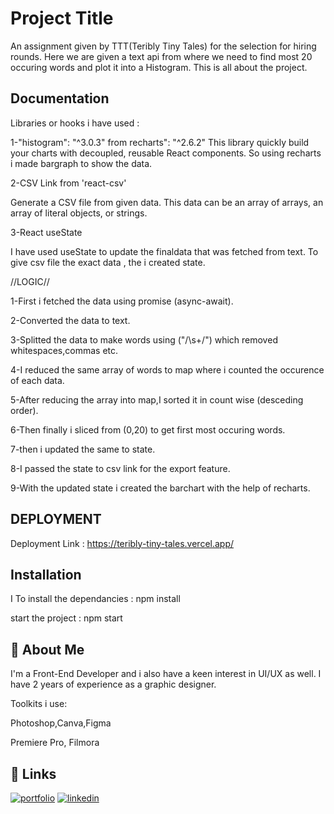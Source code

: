 
# Project Title

An assignment given by TTT(Teribly Tiny Tales) for the selection for hiring rounds. Here we are given a text api from where we need to find most 20 occuring words and plot it into a Histogram.
This is all about the project.



## Documentation

Libraries or hooks i have used : 

1-"histogram": "^3.0.3" from recharts": "^2.6.2"
This library quickly build your charts with decoupled, reusable React components.
So using recharts i made bargraph to show the data.

2-CSV Link  from 'react-csv'

Generate a CSV file from given data.
This data can be an array of arrays, an array of literal objects, or strings.

3-React useState

I have used useState to update the finaldata that was fetched from text. To give csv file the exact data , the i created state.

//LOGIC//

1-First i fetched the data using promise (async-await).

2-Converted the data to text.

3-Splitted the data to make words using ("/\s+/") which removed whitespaces,commas etc.

4-I reduced the same array of words to map where i counted the occurence of each data.

5-After reducing the array into map,I sorted it in count wise (desceding order).

6-Then finally i sliced from (0,20) to get first most occuring words.

7-then i updated the same to state.

8-I passed the state to csv link for the export feature.

9-With the updated state i created the barchart with the help of recharts.

## DEPLOYMENT

Deployment Link : https://teribly-tiny-tales.vercel.app/


## Installation

I To install the dependancies : npm install

start the project : npm start


    
## 🚀 About Me
I'm a Front-End Developer and i also have a keen interest in UI/UX as well. 
I have 2 years of experience as a graphic designer.


Toolkits i use:

Photoshop,Canva,Figma

Premiere Pro, Filmora




## 🔗 Links
[![portfolio](https://img.shields.io/badge/my_portfolio-000?style=for-the-badge&logo=ko-fi&logoColor=white)](https://portfolio-ui-ux.vercel.app/)
[![linkedin](https://img.shields.io/badge/linkedin-0A66C2?style=for-the-badge&logo=linkedin&logoColor=white)](https://www.linkedin.com/in/pranab-patra77/)


